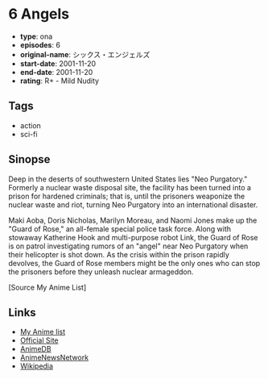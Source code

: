 # 6 Angels

-   **type**: ona
-   **episodes**: 6
-   **original-name**: シックス・エンジェルズ
-   **start-date**: 2001-11-20
-   **end-date**: 2001-11-20
-   **rating**: R+ - Mild Nudity

## Tags

-   action
-   sci-fi

## Sinopse

Deep in the deserts of southwestern United States lies "Neo Purgatory." Formerly a nuclear waste disposal site, the facility has been turned into a prison for hardened criminals; that is, until the prisoners weaponize the nuclear waste and riot, turning Neo Purgatory into an international disaster.

Maki Aoba, Doris Nicholas, Marilyn Moreau, and Naomi Jones make up the "Guard of Rose," an all-female special police task force. Along with stowaway Katherine Hook and multi-purpose robot Link, the Guard of Rose is on patrol investigating rumors of an "angel" near Neo Purgatory when their helicopter is shot down. As the crisis within the prison rapidly devolves, the Guard of Rose members might be the only ones who can stop the prisoners before they unleash nuclear armageddon.

[Source My Anime List]

## Links

-   [My Anime list](https://myanimelist.net/anime/2475/6_Angels)
-   [Official Site](http://www.kenmedia.jp/anime/6angels/)
-   [AnimeDB](http://anidb.info/perl-bin/animedb.pl?show=anime&aid=2773)
-   [AnimeNewsNetwork](http://www.animenewsnetwork.com/encyclopedia/anime.php?id=896)
-   [Wikipedia](http://en.wikipedia.org/wiki/6_Angels)
